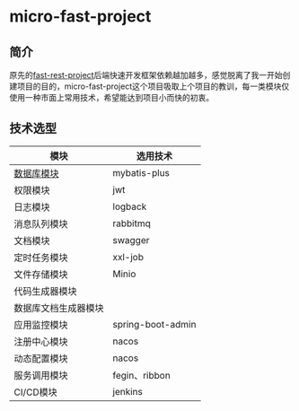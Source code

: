 # micro-fast-project
## 简介

原先的[fast-rest-project](https://github.com/shoufengsfsf/fast-rest-project)后端快速开发框架依赖越加越多，感觉脱离了我一开始创建项目的目的，micro-fast-project这个项目吸取上个项目的教训，每一类模块仅使用一种市面上常用技术，希望能达到项目小而快的初衷。

## 技术选型

| 模块                                                         | 选用技术          |
| ------------------------------------------------------------ | ----------------- |
| [数据库模块](https://github.com/shoufengsfsf/micro-fast-project/tree/develop/micro-fast-db/micro-fast-mybatis-plus-starter) | mybatis-plus      |
| 权限模块                                                     | jwt               |
| 日志模块                                                     | logback           |
| 消息队列模块                                                 | rabbitmq          |
| 文档模块                                                     | swagger           |
| 定时任务模块                                                 | xxl-job           |
| 文件存储模块                                                 | Minio             |
| 代码生成器模块                                               |                   |
| 数据库文档生成器模块                                         |                   |
| 应用监控模块                                                 | spring-boot-admin |
| 注册中心模块                                                 | nacos             |
| 动态配置模块                                                 | nacos             |
| 服务调用模块                                                 | fegin、ribbon     |
| CI/CD模块                                                    | jenkins           |

